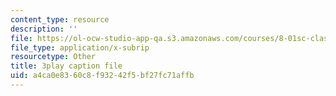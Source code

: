 ```yaml
---
content_type: resource
description: ''
file: https://ol-ocw-studio-app-qa.s3.amazonaws.com/courses/8-01sc-classical-mechanics-fall-2016/a4ca0e8360c8f93242f5bf27fc71affb_jtOxRPQDuJs.srt
file_type: application/x-subrip
resourcetype: Other
title: 3play caption file
uid: a4ca0e83-60c8-f932-42f5-bf27fc71affb
---
```

